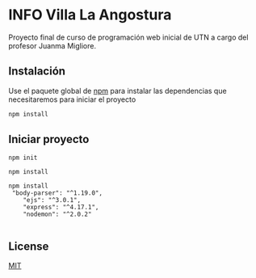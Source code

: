 #  INFO  Villa La Angostura

Proyecto final de curso de programación  web inicial de UTN 
a cargo del profesor Juanma Migliore.


## Instalación
Use el paquete global de [npm](https://www.npmjs.com/) para instalar las dependencias que necesitaremos para iniciar el proyecto


```bash
npm install 
```

## Iniciar proyecto

```npm init
npm init

npm install

npm install
 "body-parser": "^1.19.0",
    "ejs": "^3.0.1",
    "express": "^4.17.1",
    "nodemon": "^2.0.2"
  
```


## License
[MIT](https://choosealicense.com/licenses/mit/)